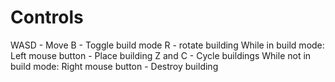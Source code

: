 <h1>Controls</h1>
WASD - Move
B - Toggle build mode
R - rotate building
While in build mode:
Left mouse button - Place building
Z and C - Cycle buildings
While not in build mode:
Right mouse button - Destroy building
